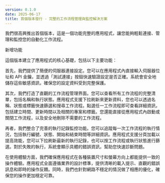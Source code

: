 ```yaml
---
version: 0.1.0
date: 2025-06-17
title: 首個版本發行 - 完整的工作流程管理與監控解決方案
---
```


我們很高興推出首個版本，這是一個功能完整的應用程式，讓您能夠輕鬆連接、管理和監控您的自動化工作流程。

新增功能

這個版本建立了應用程式的核心基礎，包括以下主要功能：

首先，我們提供了簡便的伺服器連接設定。您可以在應用程式內直接輸入伺服器位址和 API 金鑰，並透過「測試連接」按鈕快速驗證設定是否正確。系統會安全地儲存這些敏感資訊，確保您的設定資料受到完整保護。

其次，我們打造了直觀的工作流程管理界面。您可以查看所有工作流程的完整清單，包括名稱和執行狀態。應用程式支援下拉刷新來更新資料，您也可以透過名稱、狀態或標籤快速篩選和搜尋工作流程。點選任一工作流程即可查看詳細資訊，包括建立時間、更新時間以及相關的專案和標籤。您還能直接從應用程式內啟動或關閉工作流程，以及安全地刪除不需要的工作流程。

再者，我們整合了完善的執行記錄監控功能。您可以追蹤每一次工作流程的執行情況，包括執行編號、狀態、開始和結束時間等詳細資訊。應用程式支援分頁加載以提高效能，您可以下拉刷新最新的執行記錄，也可以按工作流程或執行狀態進行篩選。對於失敗的執行，系統會顯示具體的錯誤資訊，幫助您快速診斷問題。

在使用體驗方面，我們確保應用程式在各種裝置尺寸和螢幕方向上都能提供一致的操作體驗。應用程式全面遵循業界的設計標準，提供清晰的載入提示、直觀的錯誤訊息和即時的操作反饋。同時，我們也針對網路不穩定的情況做了相應的優化，確保您的操作更加穩定可靠。

